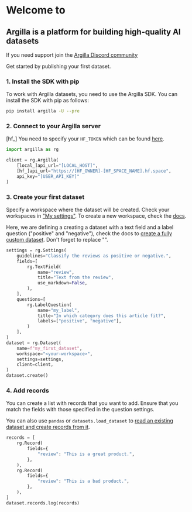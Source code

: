 <div class="start-page__intro" markdown="1">

# Welcome to

## Argilla is a platform for building high-quality AI datasets

If you need support join the [Argilla Discord community](http://hf.co/join/discord)

</div>

<div class="start-page__content" markdown="1">

Get started by publishing your first dataset.

### 1. Install the SDK with pip

To work with Argilla datasets, you need to use the Argilla SDK. You can install the SDK with pip as follows:

```sh
pip install argilla -U --pre
```

### 2. Connect to your Argilla server

[hf_] You need to specify your `HF_TOKEN` which can be found [here](https://huggingface.co/settings/tokens).

```python
import argilla as rg

client = rg.Argilla(
    [local_]api_url="[LOCAL_HOST]",
    [hf_]api_url="https://[HF_OWNER]-[HF_SPACE_NAME].hf.space",
    api_key="[USER_API_KEY]"
)
```

### 3. Create your first dataset

Specify a workspace where the dataset will be created. Check your workspaces in ["My settings"](/user-settings). To create a new workspace, check the [docs](https://docs.argilla.io/latest/how_to_guides/workspace/).

Here, we are defining a creating a dataset with a text field and a label question ("positive" and "negative"), check the docs to [create a fully custom dataset](https://docs.argilla.io/latest/how_to_guides/dataset/). Don't forget to replace "<your-workspace>".

```python
settings = rg.Settings(
    guidelines="Classify the reviews as positive or negative.",
    fields=[
        rg.TextField(
            name="review",
            title="Text from the review",
            use_markdown=False,
        ),
    ],
    questions=[
        rg.LabelQuestion(
            name="my_label",
            title="In which category does this article fit?",
            labels=["positive", "negative"],
        )
    ],
)
dataset = rg.Dataset(
    name=f"my_first_dataset",
    workspace="<your-workspace>",
    settings=settings,
    client=client,
)
dataset.create()
```

### 4. Add records

You can create a list with records that you want to add. Ensure that you match the fields with those specified in the question settings.

You can also use `pandas` or `datasets.load_dataset` to [read an existing dataset and create records from it](https://docs.argilla.io/latest/how_to_guides/record/).

```python
records = [
    rg.Record(
        fields={
            "review": "This is a great product.",
        },
    ),
    rg.Record(
        fields={
            "review": "This is a bad product.",
        },
    ),
]
dataset.records.log(records)
```

</div>
